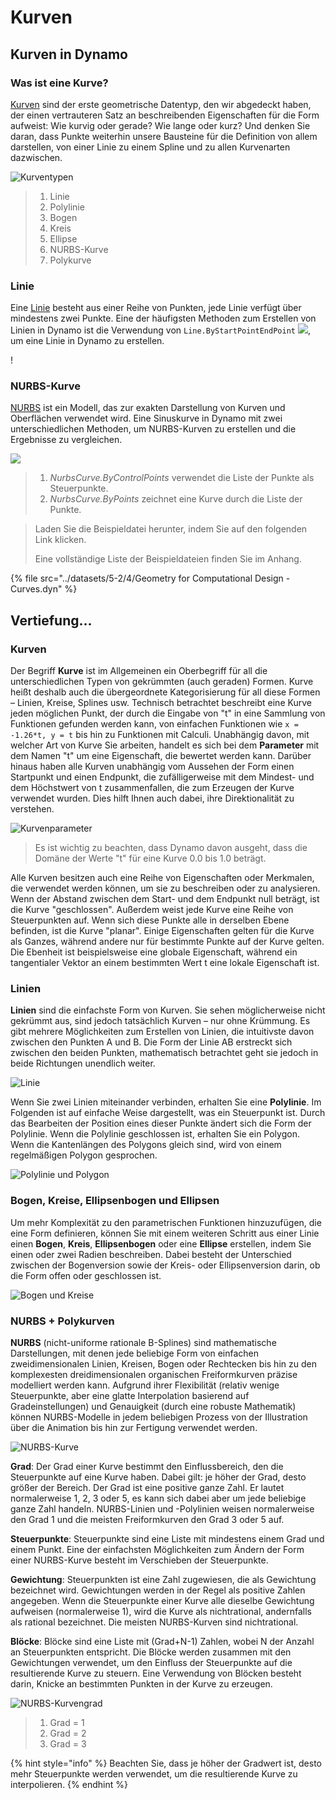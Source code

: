 # Kurven

## Kurven in Dynamo

### Was ist eine Kurve?

[Kurven](4-curves.md#deep-dive-into...) sind der erste geometrische Datentyp, den wir abgedeckt haben, der einen vertrauteren Satz an beschreibenden Eigenschaften für die Form aufweist: Wie kurvig oder gerade? Wie lange oder kurz? Und denken Sie daran, dass Punkte weiterhin unsere Bausteine für die Definition von allem darstellen, von einer Linie zu einem Spline und zu allen Kurvenarten dazwischen.

![Kurventypen](../images/5-2/4/CurveTypes.jpg)

> 1. Linie
> 2. Polylinie
> 3. Bogen
> 4. Kreis
> 5. Ellipse
> 6. NURBS-Kurve
> 7. Polykurve

### Linie

Eine [Linie](4-curves.md#lines) besteht aus einer Reihe von Punkten, jede Linie verfügt über mindestens zwei Punkte. Eine der häufigsten Methoden zum Erstellen von Linien in Dynamo ist die Verwendung von `Line.ByStartPointEndPoint` ![](images/5-2/4/Linebystartpointendpoint.jpg), um eine Linie in Dynamo zu erstellen.

\![](<../images/5-2/4/curves - line by start point end point (1).jpg>)

### NURBS-Kurve

[NURBS](4-curves.md#nurbs-+-polycurves) ist ein Modell, das zur exakten Darstellung von Kurven und Oberflächen verwendet wird. Eine Sinuskurve in Dynamo mit zwei unterschiedlichen Methoden, um NURBS-Kurven zu erstellen und die Ergebnisse zu vergleichen.

![](../images/5-2/4/curves-NurbsCurves.jpg)

> 1. _NurbsCurve.ByControlPoints_ verwendet die Liste der Punkte als Steuerpunkte.
> 2. _NurbsCurve.ByPoints_ zeichnet eine Kurve durch die Liste der Punkte.

> Laden Sie die Beispieldatei herunter, indem Sie auf den folgenden Link klicken.
>
> Eine vollständige Liste der Beispieldateien finden Sie im Anhang.

{% file src="../datasets/5-2/4/Geometry for Computational Design - Curves.dyn" %}

## Vertiefung...

### Kurven

Der Begriff **Kurve** ist im Allgemeinen ein Oberbegriff für all die unterschiedlichen Typen von gekrümmten (auch geraden) Formen. Kurve heißt deshalb auch die übergeordnete Kategorisierung für all diese Formen – Linien, Kreise, Splines usw. Technisch betrachtet beschreibt eine Kurve jeden möglichen Punkt, der durch die Eingabe von "t" in eine Sammlung von Funktionen gefunden werden kann, von einfachen Funktionen wie `x = -1.26*t, y = t` bis hin zu Funktionen mit Calculi. Unabhängig davon, mit welcher Art von Kurve Sie arbeiten, handelt es sich bei dem **Parameter** mit dem Namen "t" um eine Eigenschaft, die bewertet werden kann. Darüber hinaus haben alle Kurven unabhängig vom Aussehen der Form einen Startpunkt und einen Endpunkt, die zufälligerweise mit dem Mindest- und dem Höchstwert von t zusammenfallen, die zum Erzeugen der Kurve verwendet wurden. Dies hilft Ihnen auch dabei, ihre Direktionalität zu verstehen.

![Kurvenparameter](../images/5-2/4/CurveParameter.jpg)

> Es ist wichtig zu beachten, dass Dynamo davon ausgeht, dass die Domäne der Werte "t" für eine Kurve 0.0 bis 1.0 beträgt.

Alle Kurven besitzen auch eine Reihe von Eigenschaften oder Merkmalen, die verwendet werden können, um sie zu beschreiben oder zu analysieren. Wenn der Abstand zwischen dem Start- und dem Endpunkt null beträgt, ist die Kurve "geschlossen". Außerdem weist jede Kurve eine Reihe von Steuerpunkten auf. Wenn sich diese Punkte alle in derselben Ebene befinden, ist die Kurve "planar". Einige Eigenschaften gelten für die Kurve als Ganzes, während andere nur für bestimmte Punkte auf der Kurve gelten. Die Ebenheit ist beispielsweise eine globale Eigenschaft, während ein tangentialer Vektor an einem bestimmten Wert t eine lokale Eigenschaft ist.

### Linien

**Linien** sind die einfachste Form von Kurven. Sie sehen möglicherweise nicht gekrümmt aus, sind jedoch tatsächlich Kurven – nur ohne Krümmung. Es gibt mehrere Möglichkeiten zum Erstellen von Linien, die intuitivste davon zwischen den Punkten A und B. Die Form der Linie AB erstreckt sich zwischen den beiden Punkten, mathematisch betrachtet geht sie jedoch in beide Richtungen unendlich weiter.

![Linie](../images/5-2/4/Line.jpg)

Wenn Sie zwei Linien miteinander verbinden, erhalten Sie eine **Polylinie**. Im Folgenden ist auf einfache Weise dargestellt, was ein Steuerpunkt ist. Durch das Bearbeiten der Position eines dieser Punkte ändert sich die Form der Polylinie. Wenn die Polylinie geschlossen ist, erhalten Sie ein Polygon. Wenn die Kantenlängen des Polygons gleich sind, wird von einem regelmäßigen Polygon gesprochen.

![Polylinie und Polygon](../images/5-2/4/Polyline.jpg)

### Bogen, Kreise, Ellipsenbogen und Ellipsen

Um mehr Komplexität zu den parametrischen Funktionen hinzuzufügen, die eine Form definieren, können Sie mit einem weiteren Schritt aus einer Linie einen **Bogen**, **Kreis**, **Ellipsenbogen** oder eine **Ellipse** erstellen, indem Sie einen oder zwei Radien beschreiben. Dabei besteht der Unterschied zwischen der Bogenversion sowie der Kreis- oder Ellipsenversion darin, ob die Form offen oder geschlossen ist.

![Bogen und Kreise](../images/5-2/4/Arcs+Circles.jpg)

### NURBS + Polykurven

**NURBS** (nicht-uniforme rationale B-Splines) sind mathematische Darstellungen, mit denen jede beliebige Form von einfachen zweidimensionalen Linien, Kreisen, Bogen oder Rechtecken bis hin zu den komplexesten dreidimensionalen organischen Freiformkurven präzise modelliert werden kann. Aufgrund ihrer Flexibilität (relativ wenige Steuerpunkte, aber eine glatte Interpolation basierend auf Gradeinstellungen) und Genauigkeit (durch eine robuste Mathematik) können NURBS-Modelle in jedem beliebigen Prozess von der Illustration über die Animation bis hin zur Fertigung verwendet werden.

![NURBS-Kurve](../images/5-2/4/NURBScurve.jpg)

**Grad**: Der Grad einer Kurve bestimmt den Einflussbereich, den die Steuerpunkte auf eine Kurve haben. Dabei gilt: je höher der Grad, desto größer der Bereich. Der Grad ist eine positive ganze Zahl. Er lautet normalerweise 1, 2, 3 oder 5, es kann sich dabei aber um jede beliebige ganze Zahl handeln. NURBS-Linien und -Polylinien weisen normalerweise den Grad 1 und die meisten Freiformkurven den Grad 3 oder 5 auf.

**Steuerpunkte**: Steuerpunkte sind eine Liste mit mindestens einem Grad und einem Punkt. Eine der einfachsten Möglichkeiten zum Ändern der Form einer NURBS-Kurve besteht im Verschieben der Steuerpunkte.

**Gewichtung**: Steuerpunkten ist eine Zahl zugewiesen, die als Gewichtung bezeichnet wird. Gewichtungen werden in der Regel als positive Zahlen angegeben. Wenn die Steuerpunkte einer Kurve alle dieselbe Gewichtung aufweisen (normalerweise 1), wird die Kurve als nichtrational, andernfalls als rational bezeichnet. Die meisten NURBS-Kurven sind nichtrational.

**Blöcke**: Blöcke sind eine Liste mit (Grad+N-1) Zahlen, wobei N der Anzahl an Steuerpunkten entspricht. Die Blöcke werden zusammen mit den Gewichtungen verwendet, um den Einfluss der Steuerpunkte auf die resultierende Kurve zu steuern. Eine Verwendung von Blöcken besteht darin, Knicke an bestimmten Punkten in der Kurve zu erzeugen.

![NURBS-Kurvengrad](../images/5-2/4/NURBScurve\_Degree.jpg)

> 1. Grad = 1
> 2. Grad = 2
> 3. Grad = 3

{% hint style="info" %} Beachten Sie, dass je höher der Gradwert ist, desto mehr Steuerpunkte werden verwendet, um die resultierende Kurve zu interpolieren. {% endhint %}
